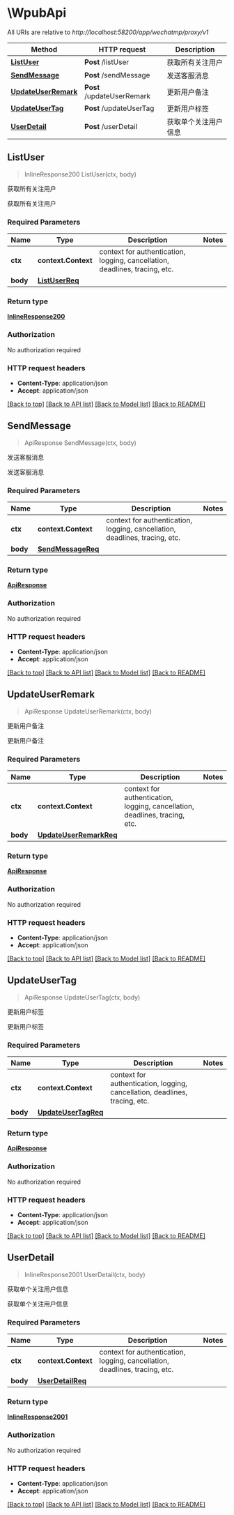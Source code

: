 # \WpubApi

All URIs are relative to *http://localhost:58200/app/wechatmp/proxy/v1*

Method | HTTP request | Description
------------- | ------------- | -------------
[**ListUser**](WpubApi.md#ListUser) | **Post** /listUser | 获取所有关注用户
[**SendMessage**](WpubApi.md#SendMessage) | **Post** /sendMessage | 发送客服消息
[**UpdateUserRemark**](WpubApi.md#UpdateUserRemark) | **Post** /updateUserRemark | 更新用户备注
[**UpdateUserTag**](WpubApi.md#UpdateUserTag) | **Post** /updateUserTag | 更新用户标签
[**UserDetail**](WpubApi.md#UserDetail) | **Post** /userDetail | 获取单个关注用户信息



## ListUser

> InlineResponse200 ListUser(ctx, body)

获取所有关注用户

获取所有关注用户

### Required Parameters


Name | Type | Description  | Notes
------------- | ------------- | ------------- | -------------
**ctx** | **context.Context** | context for authentication, logging, cancellation, deadlines, tracing, etc.
**body** | [**ListUserReq**](ListUserReq.md)|  | 

### Return type

[**InlineResponse200**](inline_response_200.md)

### Authorization

No authorization required

### HTTP request headers

- **Content-Type**: application/json
- **Accept**: application/json

[[Back to top]](#) [[Back to API list]](../README.md#documentation-for-api-endpoints)
[[Back to Model list]](../README.md#documentation-for-models)
[[Back to README]](../README.md)


## SendMessage

> ApiResponse SendMessage(ctx, body)

发送客服消息

发送客服消息

### Required Parameters


Name | Type | Description  | Notes
------------- | ------------- | ------------- | -------------
**ctx** | **context.Context** | context for authentication, logging, cancellation, deadlines, tracing, etc.
**body** | [**SendMessageReq**](SendMessageReq.md)|  | 

### Return type

[**ApiResponse**](APIResponse.md)

### Authorization

No authorization required

### HTTP request headers

- **Content-Type**: application/json
- **Accept**: application/json

[[Back to top]](#) [[Back to API list]](../README.md#documentation-for-api-endpoints)
[[Back to Model list]](../README.md#documentation-for-models)
[[Back to README]](../README.md)


## UpdateUserRemark

> ApiResponse UpdateUserRemark(ctx, body)

更新用户备注

更新用户备注

### Required Parameters


Name | Type | Description  | Notes
------------- | ------------- | ------------- | -------------
**ctx** | **context.Context** | context for authentication, logging, cancellation, deadlines, tracing, etc.
**body** | [**UpdateUserRemarkReq**](UpdateUserRemarkReq.md)|  | 

### Return type

[**ApiResponse**](APIResponse.md)

### Authorization

No authorization required

### HTTP request headers

- **Content-Type**: application/json
- **Accept**: application/json

[[Back to top]](#) [[Back to API list]](../README.md#documentation-for-api-endpoints)
[[Back to Model list]](../README.md#documentation-for-models)
[[Back to README]](../README.md)


## UpdateUserTag

> ApiResponse UpdateUserTag(ctx, body)

更新用户标签

更新用户标签

### Required Parameters


Name | Type | Description  | Notes
------------- | ------------- | ------------- | -------------
**ctx** | **context.Context** | context for authentication, logging, cancellation, deadlines, tracing, etc.
**body** | [**UpdateUserTagReq**](UpdateUserTagReq.md)|  | 

### Return type

[**ApiResponse**](APIResponse.md)

### Authorization

No authorization required

### HTTP request headers

- **Content-Type**: application/json
- **Accept**: application/json

[[Back to top]](#) [[Back to API list]](../README.md#documentation-for-api-endpoints)
[[Back to Model list]](../README.md#documentation-for-models)
[[Back to README]](../README.md)


## UserDetail

> InlineResponse2001 UserDetail(ctx, body)

获取单个关注用户信息

获取单个关注用户信息

### Required Parameters


Name | Type | Description  | Notes
------------- | ------------- | ------------- | -------------
**ctx** | **context.Context** | context for authentication, logging, cancellation, deadlines, tracing, etc.
**body** | [**UserDetailReq**](UserDetailReq.md)|  | 

### Return type

[**InlineResponse2001**](inline_response_200_1.md)

### Authorization

No authorization required

### HTTP request headers

- **Content-Type**: application/json
- **Accept**: application/json

[[Back to top]](#) [[Back to API list]](../README.md#documentation-for-api-endpoints)
[[Back to Model list]](../README.md#documentation-for-models)
[[Back to README]](../README.md)

